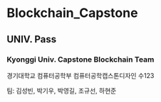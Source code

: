 # Blockchain_Capstone
## UNIV. Pass
### Kyonggi Univ. Capstone Blockchain Team

경기대학교 컴퓨터공학부
컴퓨터공학캡스톤디자인 수123

팀: 김성빈, 박기우, 박영길, 조규선, 하현준
